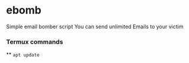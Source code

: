 # ebomb
Simple email bomber script
You can send unlimited Emails to your victim

### Termux commands

** `apt update`
